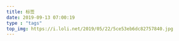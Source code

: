 ```yaml
---
title: 标签
date: 2019-09-13 07:00:19
type : "tags"
top_img: https://i.loli.net/2019/05/22/5ce53eb6dc82757840.jpg
---
```

